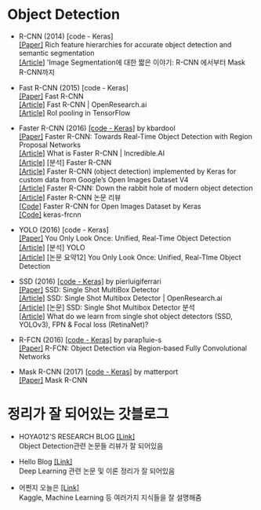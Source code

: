 
# Object Detection

 - R-CNN (2014) [code - Keras]
<br/>[[Paper]](https://arxiv.org/abs/1311.2524) Rich feature hierarchies for accurate object detection and semantic segmentation
<br/>[[Article]](https://junn.in/archives/2517) 'Image Segmentation에 대한 짧은 이야기: R-CNN 에서부터 Mask R-CNN까지

- Fast R-CNN (2015) [code - Keras]
<br/>[[Paper]](https://arxiv.org/abs/1504.08083) Fast R-CNN 
<br/>[[Article]](http://openresearch.ai/t/fast-r-cnn/240) Fast R-CNN | OpenResearch.ai
<br/>[[Article]](https://github.com/deepsense-ai/roi-pooling) RoI pooling in TensorFlow

- Faster R-CNN (2016) [[code - Keras]](https://github.com/kbardool/keras-frcnn) by kbardool
<br/>[[Paper]](https://arxiv.org/abs/1506.01497) Faster R-CNN: Towards Real-Time Object Detection with Region Proposal Networks
<br/>[[Article]](http://incredible.ai/deep-learning/2018/03/17/Faster-R-CNN/) What is Faster R-CNN | Incredible.AI
<br/>[[Article]](https://curt-park.github.io/2017-03-17/faster-rcnn/) [분석] Faster R-CNN 
<br/>[[Article]](https://towardsdatascience.com/faster-r-cnn-object-detection-implemented-by-keras-for-custom-data-from-googles-open-images-125f62b9141a) Faster R-CNN (object detection) implemented by Keras for custom data from Google’s Open Images Dataset V4
<br/>[[Article]](https://tryolabs.com/blog/2018/01/18/faster-r-cnn-down-the-rabbit-hole-of-modern-object-detection/) Faster R-CNN: Down the rabbit hole of modern object detection
<br/>[[Article]](https://zzsza.github.io/data/2018/05/09/Faster-RCNN-review/) Faster R-CNN 논문 리뷰
<br/>[[Code]](https://github.com/RockyXu66/Faster_RCNN_for_Open_Images_Dataset_Keras) Faster R-CNN for Open Images Dataset by Keras
<br/>[[Code]](https://github.com/kbardool/keras-frcnn) keras-frcnn

- YOLO (2016) [code - Keras]
<br/>[[Paper]](https://arxiv.org/abs/1506.02640) You Only Look Once: Unified, Real-Time Object Detection
<br/>[[Article]](https://curt-park.github.io/2017-03-26/yolo/) [분석] YOLO
<br/>[[Article]](https://arclab.tistory.com/167) [논문 요약12] You Only Look Once: Unified, Real-TIme Object Detection

- SSD (2016) [[code - Keras]](https://github.com/pierluigiferrari/ssd_keras) by pierluigiferrari
<br/>[[Paper]](https://arxiv.org/abs/1512.02325) SSD: Single Shot MultiBox Detector 
<br/>[[Article]](http://openresearch.ai/t/ssd-single-shot-multibox-detector/74) SSD: Single Shot Multibox Detector | OpenResearch.ai
<br/>[[Article]](https://taeu.github.io/paper/deeplearning-paper-ssd/) [논문] SSD: Single Shot Multibox Detector 분석
<br/>[[Article]](https://medium.com/@jonathan_hui/what-do-we-learn-from-single-shot-object-detectors-ssd-yolo-fpn-focal-loss-3888677c5f4d) What do we learn from single shot object detectors (SSD, YOLOv3), FPN & Focal loss (RetinaNet)?

- R-FCN (2016) [[code - Keras]](https://github.com/parap1uie-s/Keras-RFCN) by parap1uie-s
<br/>[[Paper]](https://arxiv.org/abs/1605.06409v2) R-FCN: Object Detection via Region-based Fully Convolutional Networks

- Mask R-CNN (2017) [[code - Keras]](https://github.com/matterport/Mask_RCNN) by matterport
<br/>[[Paper]](https://arxiv.org/abs/1703.06870) Mask R-CNN 


# 정리가 잘 되어있는 갓블로그

- HOYA012'S RESEARCH BLOG [[Link]](https://hoya012.github.io/)
<br/>Object Detection관련 논문들 리뷰가 잘 되어있음

- Hello Blog [[Link]](https://curt-park.github.io/)
<br/>Deep Learning 관련 논문 및 이론 정리가 잘 되어있음

- 어쩐지 오늘은 [[Link]](https://zzsza.github.io/)
<br/>Kaggle, Machine Learning 등 여러가지 지식들을 잘 설명해줌

